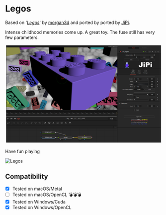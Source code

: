 Legos
==================

Based on '_[Legos](https://www.shadertoy.com/view/Xdl3Dj)_' by [morgan3d](https://www.shadertoy.com/user/morgan3d) and ported by ported by [JiPi](../../Site/Profiles/JiPi.md).

Intense childhood memories come up. A great toy. The fuse still has very few parameters.

[![Legos](Legos.png)](Legos.fuse)


Have fun playing


![Legos](https://user-images.githubusercontent.com/78935215/114916381-02082980-9e25-11eb-9b1d-2c23272ea6ac.gif)



## Compatibility
- [x] Tested on macOS/Metal
- [ ] Tested on macOS/OpenCL :bomb::bomb::bomb:
- [x] Tested on Windows/Cuda
- [x] Tested on Windows/OpenCL